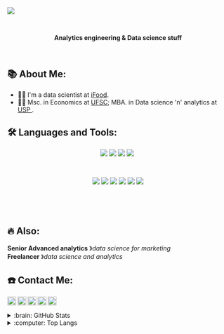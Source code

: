 <img src="https://github.com/brunhs/brunhs/blob/main/Misc/title_banner.gif" />

<!-- is a ✨ _special_ ✨ repository because its `README.md` (this file) appears on your GitHub profile.-->
<p>&nbsp;</p>

<p align="center">
  <b>Analytics engineering & Data science stuff</b>
<p>&nbsp;</p>
  
  
## 📚 About Me:
- 👨‍💻 I'm a data scientist at <a href = "https://www.ifood.com.br/"> iFood</a>.
- 👨‍💻 Msc. in Economics at <a href = "https://ufsc.br/"> UFSC</a>; MBA. in Data science 'n' analytics at <a href = "https://mbauspesalq.com/#sobre"> USP </a>.

  
  

## 🛠️ Languages and Tools:
<p align="center">
  <img src="https://img.shields.io/static/v1?label=&message=languages:&color=555&style=flat-square" /> <img src="https://img.shields.io/static/v1?logo=python&label=&message=python&color=111&logoColor=AAA&style=flat-square&link=" /> <img src="https://img.shields.io/static/v1?logo=javascript&label=&message=javascript&color=111&logoColor=AAA&style=flat-square" /> <img src="https://img.shields.io/static/v1?logo=R&label=&message=R&color=111&logoColor=AAA&style=flat-square" /> <img src=""https://img.shields.io/static/v1?label=&message=SQL&color=111&logoColor=AAA&style=flat-square" />
    
<p>&nbsp;</p>

<p align="center">
<img src="https://img.shields.io/static/v1?label=&message=tools:&color=555&style=flat-square" />
<img src="https://img.shields.io/static/v1?logo=docker&label=&message=docker&color=111&logoColor=AAA&style=flat-square" />
<img src="https://img.shields.io/static/v1?logo=databricks&label=&message=databricks&color=111&logoColor=AAA&style=flat-square" />
<img src="https://img.shields.io/static/v1?logo=vim&label=&message=vim&color=111&logoColor=AAA&style=flat-square" />
<img src="https://img.shields.io/static/v1?logo=git&label=&message=git&color=111&logoColor=AAA&style=flat-square" />
<img src="https://img.shields.io/static/v1?logo=linux&label=&message=linux&color=111&logoColor=AAA&style=flat-square" />
    
<p>&nbsp;</p>

<p align="center"
![worksat](https://img.shields.io/static/v1?label=&message=@:&color=555&style=flat-square)
![iFood](https://img.shields.io/static/v1?label=&message=iFood&logoColor=ffffff&style=flat-square)
<p>&nbsp;</p>
  
## 🔥 Also:  
  
**Senior Advanced analytics** &#12299;_data science for marketing_
<br/>
**Freelancer** &#12299;_data science and analytics_

## ☎️ Contact Me:

<a href="https://twitter.com/brunocodeson">
  <img align="left" alt="Stefanie's Twitter" width="20px" src="https://cdn.jsdelivr.net/npm/simple-icons@v3/icons/twitter.svg" />
</a>

<a href="https://www.instagram.com/brunocodes.on/">
  <img align="left" alt="Bruno's Instagram" width="20px" src="https://cdn.jsdelivr.net/npm/simple-icons@v3/icons/instagram.svg" />
</a>

<a href="https://tiktok.com/brunocodeson">
<img align="left" alt="Bruno's Twitter" width="20px" src="https://cdn.jsdelivr.net/npm/simple-icons@v3/icons/tiktok.svg" />
</a>

<a href="https://www.linkedin.com/in/bruno-schock/">
  <img align="left" alt="Bruno's LinkedIn" width="20px" src="https://cdn.jsdelivr.net/npm/simple-icons@v3/icons/linkedin.svg" />
</a>

<a href="mailto:brunhensch@gmail.com">
  <img align="left" alt="Bruno's LinkedIn" width="20px" src="https://cdn.jsdelivr.net/npm/simple-icons@v3/icons/gmail.svg" />
</a>


<br/>
<br/>

<details>
  <summary>:brain: GitHub Stats</summary>

[![Brun's github stats](https://github-readme-stats.vercel.app/api?username=brunhs&count_private=true&show_icons=true)](https://github.com/brunhs/github-readme-stats)

</details>

<details>
  <summary>:computer: Top  Langs</summary>

[![Top Langs](https://github-readme-stats.vercel.app/api/top-langs/?username=brunhs&layout=compact&hide=html)](https://github.com/brunhs/github-readme-stats)
</details>


[work]: https://www.ifood.com.br/
